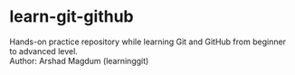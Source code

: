 # learn-git-github

Hands-on practice repository while learning Git and GitHub from beginner to advanced level.
<br/>
Author: Arshad Magdum (learninggit)
